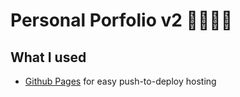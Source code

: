 Personal Porfolio v2 👨🏽‍🎓💼 
=========================

## What I used
- [Github Pages](https://pages.github.com/) for easy push-to-deploy hosting


